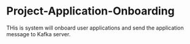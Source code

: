 # Project-Application-Onboarding
THis is system will onboard user applications and send the application message to Kafka server.